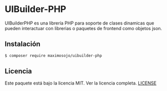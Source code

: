 UIBuilder-PHP
========================

UIBuilderPHP es una librería PHP para soporte de clases dinamicas que pueden interactuar con librerias o paquetes de frontend como objetos json.

## Instalación

``` bash
$ composer require maximosojo/uibuilder-php
```

## Licencia

Este paquete está bajo la licencia MIT. Ver la licencia completa. [LICENSE](LICENSE)
